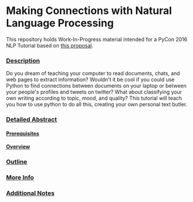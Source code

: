 # Making Connections with Natural Language Processing

This repository holds Work-In-Progress material intended for a PyCon 2016 NLP Tutorial based on [this proposal](docs/notes/proposal.md).

### [Description](docs/notes/proposal.md#description)

Do you dream of teaching your computer to read documents, chats, and web pages to extract information? Wouldn't it be cool if you could use Python to find connections between documents on your laptop or between your people's profiles and tweets on twitter? What about classifying your own writing according to topic, mood, and quality? This tutorial will teach you how to use python to do all this, creating your own personal text butler.

### [Detailed Abstract](docs/notes/proposal.md#detailed-abstract)

#### [Prerequisites](docs/notes/proposal.md#prerequisites)

#### [Overview](docs/notes/proposal.md#overview)

### [Outline](docs/notes/proposal.md#outline)

### [More Info](docs/notes/proposal.md#more-info)

### [Additional Notes](docs/notes/proposal.md#additional-notes)

